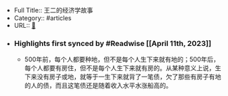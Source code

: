 - Full Title:: 王二的经济学故事
- Category:: #articles
- URL:: [🔗](https://book.douban.com/subject/10733032/)
- ### Highlights first synced by #Readwise [[April 11th, 2023]]
    - 500年前，每个人都要种地，但不是每个人生下来就有地的；500年后，每个人都要有房住，但不是每个人生下来就有房的。从某种意义上说，生下来没有房子或地，就等于一生下来就背了一笔债，欠了那些有房子有地的人的债，而且这笔债还是随着收入水平水涨船高的。
